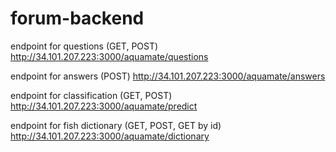 # forum-backend

endpoint for questions (GET, POST)
http://34.101.207.223:3000/aquamate/questions

endpoint for answers (POST)
http://34.101.207.223:3000/aquamate/answers

endpoint for classification (GET, POST)
http://34.101.207.223:3000/aquamate/predict

endpoint for fish dictionary (GET, POST, GET by id)
http://34.101.207.223:3000/aquamate/dictionary





